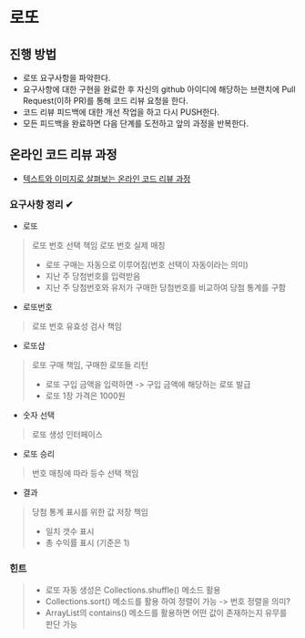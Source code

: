 # 로또
## 진행 방법
* 로또 요구사항을 파악한다.
* 요구사항에 대한 구현을 완료한 후 자신의 github 아이디에 해당하는 브랜치에 Pull Request(이하 PR)를 통해 코드 리뷰 요청을 한다.
* 코드 리뷰 피드백에 대한 개선 작업을 하고 다시 PUSH한다.
* 모든 피드백을 완료하면 다음 단계를 도전하고 앞의 과정을 반복한다.

## 온라인 코드 리뷰 과정
* [텍스트와 이미지로 살펴보는 온라인 코드 리뷰 과정](https://github.com/next-step/nextstep-docs/tree/master/codereview)

### 요구사항 정리 ✔
- 로또
> 로또 번호 선택 책임
> 로또 번호 실제 매칭 
> * 로또 구매는 자동으로 이루어짐(번호 선택이 자동이라는 의미)
> * 지난 주 당첨번호를 입력받음
> * 지난 주 당첨번호와 유저가 구매한 당첨번호를 비교하여 당첨 통계를 구함

- 로또번호
> 로또 번호 유효성 검사 책임

- 로또샵
> 로또 구매 책임, 구매한 로또들 리턴
> * 로또 구입 금액을 입력하면 -> 구입 금액에 해당하는 로또 발급
> * 로또 1장 가격은 1000원

- 숫자 선택
> 로또 생성 인터페이스

- 로또 승리
> 번호 매칭에 따라 등수 선택 책임

- 결과
> 당첨 통계 표시를 위한 값 저장 책임
> * 일치 갯수 표시
> * 총 수익률 표시 (기준은 1)

### 힌트
 >- 로또 자동 생성은 Collections.shuffle() 메소드 활용  
 >- Collections.sort() 메소드를 활용 하여 정렬이 가능 -> 번호 정렬을 의미?  
 >- ArrayList의 contains() 메소드를 활용하면 어떤 값이 존재하는지 유무를 판단 가능
 